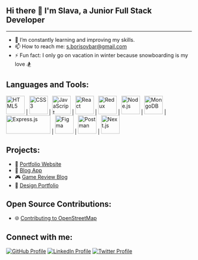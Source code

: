 ## Hi there 👋 I'm Slava, a Junior Full Stack Developer
---
- 🌱 I’m constantly learning and improving my skills.
- 📫 How to reach me: s.borisovbar@gmail.com
- ⚡ Fun fact: I only go on vacation in winter because snowboarding is my love 🏂

## Languages and Tools:

<img src="https://cdn.jsdelivr.net/gh/devicons/devicon/icons/html5/html5-original-wordmark.svg" alt="HTML5" width="50" height="50" /> | <img src="https://cdn.jsdelivr.net/gh/devicons/devicon/icons/css3/css3-original-wordmark.svg" alt="CSS3" width="50" height="50" /> | <img src="https://cdn.jsdelivr.net/gh/devicons/devicon/icons/javascript/javascript-original.svg" alt="JavaScript" width="50" height="50" /> | <img src="https://cdn.jsdelivr.net/gh/devicons/devicon/icons/react/react-original-wordmark.svg" alt="React" width="50" height="50" /> | <img src="https://cdn.jsdelivr.net/gh/devicons/devicon/icons/redux/redux-original.svg" alt="Redux" width="50" height="50" /> | <img src="https://cdn.jsdelivr.net/gh/devicons/devicon/icons/nodejs/nodejs-original-wordmark.svg" alt="Node.js" width="50" height="50" /> | <img src="https://cdn.jsdelivr.net/gh/devicons/devicon/icons/mongodb/mongodb-plain-wordmark.svg" alt="MongoDB" width="50" height="50" /> | <img src="https://camo.githubusercontent.com/fc61dcbdb7a6e49d3adecc12194b24ab20dfa25b/68747470733a2f2f692e636c6f756475702e636f6d2f7a6659366c4c376546612d3330303078333030302e706e67" alt="Express.js" width="120" height="50"/> | <img src="https://www.vectorlogo.zone/logos/figma/figma-icon.svg" alt="Figma" width="50" height="50" /> | <img src="https://www.vectorlogo.zone/logos/getpostman/getpostman-icon.svg" alt="Postman" width="50" height="50" /> | <img src="https://assets.vercel.com/image/upload/v1662130559/nextjs/Icon_light_background.png" alt="Next.js" width="50" height="50" />


## Projects:

- 🚀 [Portfolio Website](https://slava-portfolio.netlify.app/)
- 🌟 [Blog App](https://slava-blog-app.netlify.app/)
- 🎮 [Game Review Blog](https://slava-game-reviews.netlify.app/)
- 🎨 [Design Portfolio](https://slava-designs.netlify.app/)

## Open Source Contributions:

- 🌐 [Contributing to OpenStreetMap](https://www.openstreetmap.org/user/SlavaOSM)

## Connect with me:

[![GitHub Profile](https://img.shields.io/badge/GitHub-Profile-blue)](https://github.com/slava)
[![LinkedIn Profile](https://img.shields.io/badge/LinkedIn-Profile-blue)](https://www.linkedin.com/in/slava/)
[![Twitter Profile](https://img.shields.io/badge/Twitter-Profile-blue)](https://twitter.com/slava_dev)


<!--
**BorysovS/BorysovS** is a ✨ _special_ ✨ repository because its `README.md` (this file) appears on your GitHub profile.

Here are some ideas to get you started:

- 🔭 I’m currently working on ...
- 🌱 I’m currently learning ...
- 👯 I’m looking to collaborate on ...
- 🤔 I’m looking for help with ...
- 💬 Ask me about ...
- 📫 How to reach me: ...
- 😄 Pronouns: ...
- ⚡ Fun fact: ...
-->
